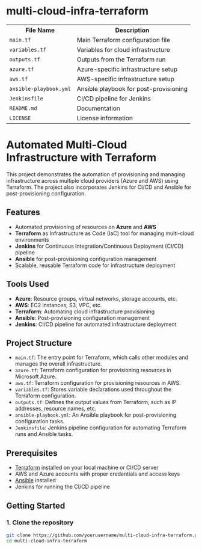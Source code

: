 # multi-cloud-infra-terraform

<table>
  <tr>
    <th>File Name</th>
    <th>Description</th>
  </tr>
  <tr>
    <td><code>main.tf</code></td>
    <td>Main Terraform configuration file</td>
  </tr>
  <tr>
    <td><code>variables.tf</code></td>
    <td>Variables for cloud infrastructure</td>
  </tr>
  <tr>
    <td><code>outputs.tf</code></td>
    <td>Outputs from the Terraform run</td>
  </tr>
  <tr>
    <td><code>azure.tf</code></td>
    <td>Azure-specific infrastructure setup</td>
  </tr>
  <tr>
    <td><code>aws.tf</code></td>
    <td>AWS-specific infrastructure setup</td>
  </tr>
  <tr>
    <td><code>ansible-playbook.yml</code></td>
    <td>Ansible playbook for post-provisioning</td>
  </tr>
  <tr>
    <td><code>Jenkinsfile</code></td>
    <td>CI/CD pipeline for Jenkins</td>
  </tr>
  <tr>
    <td><code>README.md</code></td>
    <td>Documentation</td>
  </tr>
  <tr>
    <td><code>LICENSE</code></td>
    <td>License information</td>
  </tr>
</table>


# Automated Multi-Cloud Infrastructure with Terraform

This project demonstrates the automation of provisioning and managing infrastructure across multiple cloud providers (Azure and AWS) using Terraform. The project also incorporates Jenkins for CI/CD and Ansible for post-provisioning configuration.

## Features

- Automated provisioning of resources on **Azure** and **AWS**
- **Terraform** as Infrastructure as Code (IaC) tool for managing multi-cloud environments
- **Jenkins** for Continuous Integration/Continuous Deployment (CI/CD) pipeline
- **Ansible** for post-provisioning configuration management
- Scalable, reusable Terraform code for infrastructure deployment

## Tools Used

- **Azure**: Resource groups, virtual networks, storage accounts, etc.
- **AWS**: EC2 instances, S3, VPC, etc.
- **Terraform**: Automating cloud infrastructure provisioning
- **Ansible**: Post-provisioning configuration management
- **Jenkins**: CI/CD pipeline for automated infrastructure deployment

## Project Structure

- `main.tf`: The entry point for Terraform, which calls other modules and manages the overall infrastructure.
- `azure.tf`: Terraform configuration for provisioning resources in Microsoft Azure.
- `aws.tf`: Terraform configuration for provisioning resources in AWS.
- `variables.tf`: Stores variable declarations used throughout the Terraform configuration.
- `outputs.tf`: Defines the output values from Terraform, such as IP addresses, resource names, etc.
- `ansible-playbook.yml`: An Ansible playbook for post-provisioning configuration tasks.
- `Jenkinsfile`: Jenkins pipeline configuration for automating Terraform runs and Ansible tasks.

## Prerequisites

- [Terraform](https://www.terraform.io/downloads.html) installed on your local machine or CI/CD server
- AWS and Azure accounts with proper credentials and access keys
- [Ansible](https://docs.ansible.com/ansible/latest/installation_guide/intro_installation.html) installed
- Jenkins for running the CI/CD pipeline

## Getting Started

### 1. Clone the repository

```bash
git clone https://github.com/yourusername/multi-cloud-infra-terraform.git
cd multi-cloud-infra-terraform